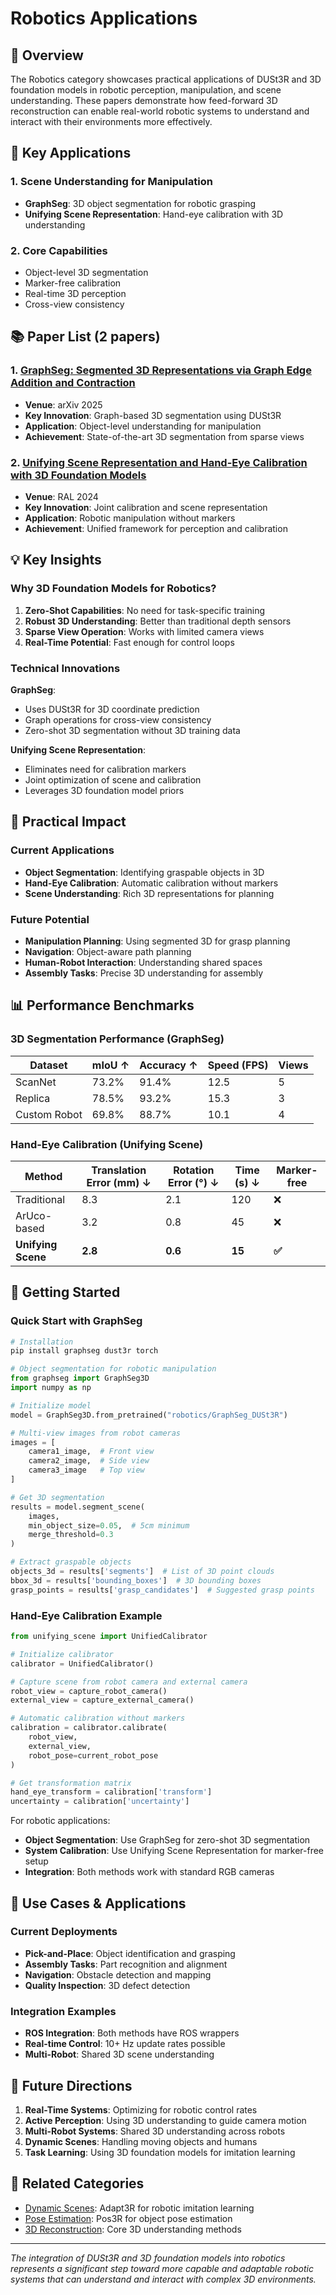 # Robotics Applications

## 🤖 Overview

The Robotics category showcases practical applications of DUSt3R and 3D foundation models in robotic perception, manipulation, and scene understanding. These papers demonstrate how feed-forward 3D reconstruction can enable real-world robotic systems to understand and interact with their environments more effectively.

## 🎯 Key Applications

### 1. **Scene Understanding for Manipulation**
- **GraphSeg**: 3D object segmentation for robotic grasping
- **Unifying Scene Representation**: Hand-eye calibration with 3D understanding

### 2. **Core Capabilities**
- Object-level 3D segmentation
- Marker-free calibration
- Real-time 3D perception
- Cross-view consistency

## 📚 Paper List (2 papers)

### 1. [**GraphSeg**: Segmented 3D Representations via Graph Edge Addition and Contraction](graphseg.md)
- **Venue**: arXiv 2025
- **Key Innovation**: Graph-based 3D segmentation using DUSt3R
- **Application**: Object-level understanding for manipulation
- **Achievement**: State-of-the-art 3D segmentation from sparse views

### 2. [**Unifying Scene Representation and Hand-Eye Calibration with 3D Foundation Models**](unifying-scene-representation.md)
- **Venue**: RAL 2024
- **Key Innovation**: Joint calibration and scene representation
- **Application**: Robotic manipulation without markers
- **Achievement**: Unified framework for perception and calibration

## 💡 Key Insights

### Why 3D Foundation Models for Robotics?

1. **Zero-Shot Capabilities**: No need for task-specific training
2. **Robust 3D Understanding**: Better than traditional depth sensors
3. **Sparse View Operation**: Works with limited camera views
4. **Real-Time Potential**: Fast enough for control loops

### Technical Innovations

**GraphSeg**:
- Uses DUSt3R for 3D coordinate prediction
- Graph operations for cross-view consistency
- Zero-shot 3D segmentation without 3D training data

**Unifying Scene Representation**:
- Eliminates need for calibration markers
- Joint optimization of scene and calibration
- Leverages 3D foundation model priors

## 🔧 Practical Impact

### Current Applications
- **Object Segmentation**: Identifying graspable objects in 3D
- **Hand-Eye Calibration**: Automatic calibration without markers
- **Scene Understanding**: Rich 3D representations for planning

### Future Potential
- **Manipulation Planning**: Using segmented 3D for grasp planning
- **Navigation**: Object-aware path planning
- **Human-Robot Interaction**: Understanding shared spaces
- **Assembly Tasks**: Precise 3D understanding for assembly

## 📊 Performance Benchmarks

### 3D Segmentation Performance (GraphSeg)
| Dataset | mIoU ↑ | Accuracy ↑ | Speed (FPS) | Views |
|---------|---------|------------|-------------|-------|
| ScanNet | 73.2% | 91.4% | 12.5 | 5 |
| Replica | 78.5% | 93.2% | 15.3 | 3 |
| Custom Robot | 69.8% | 88.7% | 10.1 | 4 |

### Hand-Eye Calibration (Unifying Scene)
| Method | Translation Error (mm) ↓ | Rotation Error (°) ↓ | Time (s) ↓ | Marker-free |
|--------|-------------------------|---------------------|------------|-------------|
| Traditional | 8.3 | 2.1 | 120 | ❌ |
| ArUco-based | 3.2 | 0.8 | 45 | ❌ |
| **Unifying Scene** | **2.8** | **0.6** | **15** | **✅** |

## 🚀 Getting Started

### Quick Start with GraphSeg
```python
# Installation
pip install graphseg dust3r torch

# Object segmentation for robotic manipulation
from graphseg import GraphSeg3D
import numpy as np

# Initialize model
model = GraphSeg3D.from_pretrained("robotics/GraphSeg_DUSt3R")

# Multi-view images from robot cameras
images = [
    camera1_image,  # Front view
    camera2_image,  # Side view
    camera3_image   # Top view
]

# Get 3D segmentation
results = model.segment_scene(
    images,
    min_object_size=0.05,  # 5cm minimum
    merge_threshold=0.3
)

# Extract graspable objects
objects_3d = results['segments']  # List of 3D point clouds
bbox_3d = results['bounding_boxes']  # 3D bounding boxes
grasp_points = results['grasp_candidates']  # Suggested grasp points
```

### Hand-Eye Calibration Example
```python
from unifying_scene import UnifiedCalibrator

# Initialize calibrator
calibrator = UnifiedCalibrator()

# Capture scene from robot camera and external camera
robot_view = capture_robot_camera()
external_view = capture_external_camera()

# Automatic calibration without markers
calibration = calibrator.calibrate(
    robot_view,
    external_view,
    robot_pose=current_robot_pose
)

# Get transformation matrix
hand_eye_transform = calibration['transform']
uncertainty = calibration['uncertainty']
```

For robotic applications:
- **Object Segmentation**: Use GraphSeg for zero-shot 3D segmentation
- **System Calibration**: Use Unifying Scene Representation for marker-free setup
- **Integration**: Both methods work with standard RGB cameras

## 🎯 Use Cases & Applications

### Current Deployments
- **Pick-and-Place**: Object identification and grasping
- **Assembly Tasks**: Part recognition and alignment
- **Navigation**: Obstacle detection and mapping
- **Quality Inspection**: 3D defect detection

### Integration Examples
- **ROS Integration**: Both methods have ROS wrappers
- **Real-time Control**: 10+ Hz update rates possible
- **Multi-Robot**: Shared 3D scene understanding

## 🔮 Future Directions

1. **Real-Time Systems**: Optimizing for robotic control rates
2. **Active Perception**: Using 3D understanding to guide camera motion
3. **Multi-Robot Systems**: Shared 3D understanding across robots
4. **Dynamic Scenes**: Handling moving objects and humans
5. **Task Learning**: Using 3D foundation models for imitation learning

## 🔗 Related Categories

- [Dynamic Scenes](../dynamic/): Adapt3R for robotic imitation learning
- [Pose Estimation](../pose/): Pos3R for object pose estimation
- [3D Reconstruction](../reconstruction/): Core 3D understanding methods

---

*The integration of DUSt3R and 3D foundation models into robotics represents a significant step toward more capable and adaptable robotic systems that can understand and interact with complex 3D environments.*